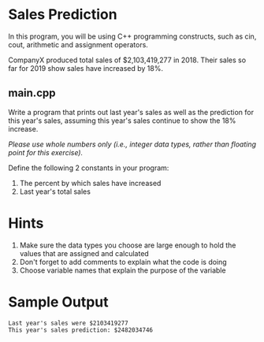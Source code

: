 # Sales Prediction
In this program, you will be using C++ programming constructs, such as cin, cout, arithmetic and assignment operators.

CompanyX produced total sales of $2,103,419,277 in 2018. Their sales so far for 2019 show sales have increased by 18%.

## main.cpp
Write a program that prints out last year's sales as well as the prediction for this year's sales, assuming this year's sales continue to show the 18% increase.

*Please use whole numbers only (i.e., integer data types, rather than floating point for this exercise).*

Define the following 2 constants in your program:
1. The percent by which sales have increased
2. Last year's total sales

# Hints
1. Make sure the data types you choose are large enough to hold the values that are assigned and calculated
1. Don't forget to add comments to explain what the code is doing
1. Choose variable names that explain the purpose of the variable

# Sample Output
```
Last year's sales were $2103419277
This year's sales prediction: $2482034746
```
